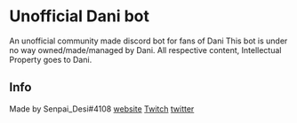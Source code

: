 # Unofficial Dani bot
 An unofficial community made discord bot for fans of Dani 
 This bot is under no way owned/made/managed by Dani.
 All respective content, Intellectual Property goes to Dani.


## Info
Made by Senpai_Desi#4108
[website](https://www.desidevit.com)
[Twitch](https://twitch.tv/Senpai_Desi)
[twitter](https://twitter.com/SenpaiDesi)
